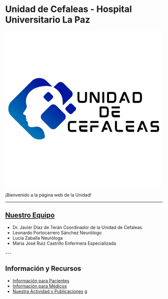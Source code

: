 # Unidad de Cefaleas - Hospital Universitario La Paz
![Logo de la unidad](logo-unidad.png)

¡Bienvenido a la página web de la Unidad!

---

## [Nuestro Equipo](./nuestro-equipo.html)

<ul class="lista-horizontal">
  <li>Dr. Javier Díaz de Terán
    Coordinador de la Unidad de Cefaleas</li>
  <li>Leonardo Portocarrero Sánchez 
    Neurólogo</li>
  <li>Lucía Zaballa
    Neuróloga</li>
  <li>Maria José Ruiz Castrillo
    Enfermera Especializada</li>
</ul>
---

## Información y Recursos

  *   [Información para Pacientes](./informacion-paciente.html)
  *   [Información para Médicos](./informacion-medicos.html)
  *   [Nuestra Actividad y Publicaciones](./publicaciones.html)
g
